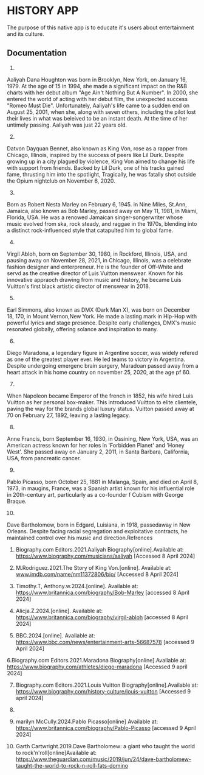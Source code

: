 
# HISTORY APP

The purpose of this native app is to educate it's users about entertainment and its culture.


## Documentation

1.
Aaliyah Dana Houghton was born in Brooklyn, New York, on January 16, 1979. At the age of 15 in 1994, she made a significant impact on the R&B charts with her debut album "Age Ain't Nothing But A Number". In 2000, she entered the world of acting with her debut film, the unexpected success "Romeo Must Die". Unfortunately, Aaliyah's life came to a sudden end on August 25, 2001, when she, along with seven others, including the pilot lost their lives in what was beleived to be an instant death. At the time of her untimely passing. Aaliyah was just 22 years old.

2.
Datvon Dayquan Bennet, also known as King Von, rose as a rapper from Chicago, Illinois, inspired by the success of peers like Lil Durk. Despite growing up in a city plagued by violence, King Von aimed to change his life with support from friends. Backed by Lil Durk, one of his tracks gained fame, thrusting him into the spotlight, Tragically, he was fatally shot outside the Opium nightclub on November 6, 2020.

3.
Born as Robert Nesta Marley on February 6, 1945. in Nine Miles, St.Ann, Jamaica, also known as Bob Marley, passed away on May 11, 1981, in Miami, Florida, USA. He was a renowed Jamaican singer-songerwriter whose music evolved from ska, rock steady, and raggae in the 1970s, blending into a distinct rock-influenced style that catapulted him to global fame.

4.
Virgil Abloh, born on September 30, 1980, in Rockford, Illinois, USA, and pausing away on November 28, 2021, in Chicago, Illinois, was a celebrate fashion designer and enterpreneur. He is the founder of Off-White and servd as the creative director of Luis Vuitton menswear. Known for his innovative appraoch drawing from music and history, he became Luis Vuitton's first black artistic director of menswear in 2018.

5.
Earl Simmons, also known as DMX (Dark Man X), was born on December 18, 170, in Mount Vernon,New York. He made a lasting mark in Hip-Hop with powerful lyrics and stage presence. Despite early challenges, DMX's music resonated globally, offering solance and inspiration to many.

6.
Diego Maradona, a legendary figure in Argentine soccer, was widely refered as one of the greatest player ever. He led teams to victory in Argentina. Despite undergoing emergenc brain surgery, Maradoan passed away from a heart attack in his home country on november 25, 2020, at the age pf 60.

7.
When Napoleon became Emperor of the french in 1852, his wife hired Luis Vuitton as her personal box-maker. This introduced Vuitton to elite clientele, paving the way for the brands global luxury status. Vuitton passed away at 70 on February 27, 1892, leaving a lasting legacy.

8.
Anne Francis, born September 16, 1930, in Ossining, New York, USA, was an American actress known for her roles in 'Forbidden Planet' and 'Honey West'. She passed away on January 2, 2011, in Santa Barbara, California, USA, from pancreatic cancer.

9.
Pablo Picasso, born October 25, 1881 in Malanga, Spain, and died on April 8, 1973, in maugins, France, was a Spanish artist known for his influential role in 20th-century art, particularly as a co-founder f Cubism with George Braque.

10.
Dave Bartholomew, born in Edgard, Luisiana, in 1918, passedaway in New Orleans. Despite facing racial segregation and exploitative contracts, he maintained control over his music and direction.Refrences

1. Biography.com Editors.2021.Aaliyah Biography[online].Available at: https://www.biography.com/musicians/aaliyah [Accessed 8 April 2024] 

2. M.Rodriguez.2021.The Story of King Von.[online]. Available at: www.imdb.com/name/nm11372806/bio/ [Accessed 8 April 2024]

3. Timothy.T, Anthony.w.2024.[online]. Available at: https://www.britannica.com/biography/Bob-Marley [accessed 8 April 2024]

4. Alicja.Z.2024.[online]. Available at: https://www.britannica.com/biography/virgil-abloh [accessed 8 April 2024]

5. BBC.2024.[online]. Available at: https://www.bbc.com/news/entertainment-arts-56687578 [accessed 9 April 2024]

6.Biography.com Editors.2021.Maradona Biography[online].Available at: https://www.biography.com/athletes/diego-maradona [Accessed 9 april 2024]

7. Biography.com Editors.2021.Louis Vuitton Biography[online].Available at: https://www.biography.com/history-culture/louis-vuitton [Accessed 9 april 2024] 

8.

9. marilyn McCully.2024.Pablo Picasso[online] Available at: https://www.britannica.com/biography/Pablo-Picasso [accessed 9 April 2024]

10. Garth Cartwright.2019.Dave Bartholomew: a giant who taught the world to rock'n'roll[online]Available at: https://www.theguardian.com/music/2019/jun/24/dave-bartholomew-taught-the-world-to-rock-n-roll-fats-domino